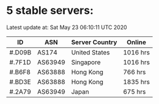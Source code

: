 # 5 stable servers:

Latest update at: Sat May 23 06:10:11 UTC 2020

| ID | ASN | Server Country | Online |
| -- | --- | -------------- | ------ |
| #.D09B | AS174 | United States | 1016 hrs |
| #.7F1D | AS63949 | Singapore | 1016 hrs |
| #.B6F8 | AS63888 | Hong Kong | 766 hrs |
| #.BD3E | AS63888 | Hong Kong | 1835 hrs |
| #.2A79 | AS63949 | Japan | 675 hrs |

